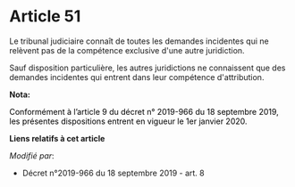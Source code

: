 # Article 51

Le tribunal judiciaire connaît de toutes les demandes incidentes qui ne relèvent pas de la compétence exclusive d'une autre
juridiction.

Sauf disposition particulière, les autres juridictions ne connaissent que des demandes incidentes qui entrent dans leur
compétence d'attribution.

**Nota:**

<font color="black">Conformément à l’article 9 du décret n° 2019-966 du 18 septembre 2019, les présentes dispositions entrent
en vigueur le 1er janvier 2020.</font>

**Liens relatifs à cet article**

_Modifié par_:

  - Décret n°2019-966 du 18 septembre 2019 - art. 8
